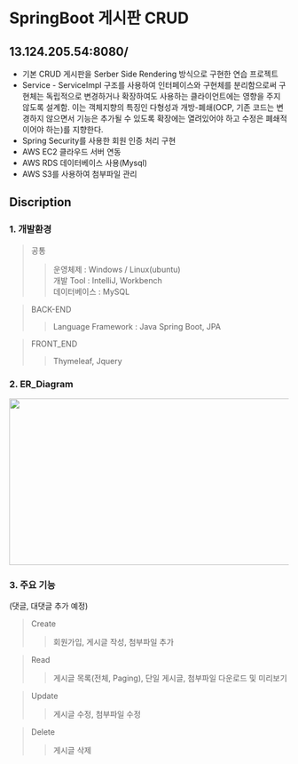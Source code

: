 # SpringBoot 게시판 CRUD
## 13.124.205.54:8080/
* 기본 CRUD 게시판을 Serber Side Rendering 방식으로 구현한 연습 프로젝트</br>
* Service - ServiceImpl 구조를 사용하여 인터페이스와 구현체를 분리함으로써 구현체는 독립적으로 변경하거나 확장하여도 사용하는 클라이언트에는 영향을 주지 않도록 설계함. 이는 객체지향의 특징인 다형성과 개방-폐쇄(OCP, 기존 코드는 변경하지 않으면서 기능은 추가될 수 있도록 확장에는 열려있어야 하고 수정은 폐쇄적이어야 하는)를 지향한다.
* Spring Security를 사용한 회원 인증 처리 구현 </br>
* AWS EC2 클라우드 서버 연동 </br>
* AWS RDS 데이터베이스 사용(Mysql) </br>
* AWS S3를 사용하여 첨부파일 관리 </br>

## Discription
### 1. 개발환경
> 공통         
>> 운영체제 : Windows / Linux(ubuntu)         
>> 개발 Tool : IntelliJ, Workbench        
>> 데이터베이스 : MySQL

>BACK-END 
>> Language Framework : Java Spring Boot, JPA

>FRONT_END
>> Thymeleaf, Jquery

### 2. ER_Diagram
<img src="https://github.com/ssongseulki/mvc-board/assets/68680087/d79eb2ff-5ec8-4470-aefb-f8490aad06f0.png" width = "600" height = "300">

### 3. 주요 기능
(댓글, 대댓글 추가 예정)
> Create
>> 회원가입, 게시글 작성, 첨부파일 추가

> Read
>> 게시글 목록(전체, Paging), 단일 게시글, 첨부파일 다운로드 및 미리보기

> Update
>> 게시글 수정, 첨부파일 수정

> Delete
>> 게시글 삭제


